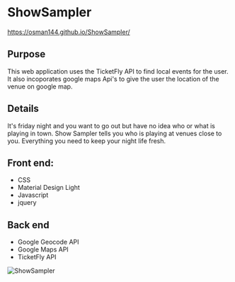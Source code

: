 # ShowSampler
https://osman144.github.io/ShowSampler/

## Purpose
This web application uses the TicketFly API to find local events for the user. It also incoporates google maps Api's to give the user the location of the venue on google map.

## Details
It's friday night and you want to go out but have no idea who or what is playing in town.  Show Sampler tells you who is playing at venues close to you.  Everything you need to keep your night life fresh. 

## Front end:
* CSS
* Material Design Light
* Javascript
* jquery 

## Back end
* Google Geocode API
* Google Maps API
* TicketFly API


![ShowSampler](https://i.imgur.com/BnFG0DG.jpg "Shows")
